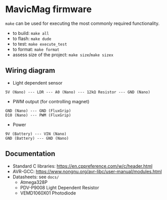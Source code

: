 # MavicMag firmware

`make` can be used for executing the most commonly required functionality.

- to build: `make all`
- to flash: `make dude`
- to test: `make execute_test`
- to format: `make format`
- assess size of the project: `make size`/`make sizex`

## Wiring diagram

- Light dependent sensor

```
5V (Nano) --- LDR --- A0 (Nano) --- 12kΩ Resistor --- GND (Nano)
```

- PWM output (for controlling magnet)

```
GND (Nano) --- GND (FluxGrip)
D10 (Nano) --- PWM (FluxGrip) 
```

- Power

```
9V (Battery) --- VIN (Nano)
GND (Battery) --- GND (Nano)
```

## Documentation

- Standard C libraries: https://en.cppreference.com/w/c/header.html
- AVR-GCC: https://www.nongnu.org/avr-libc/user-manual/modules.html
- Datasheets: see `docs/`
  - Atmega328P
  - PDV-P9008 Light Dependent Resistor
  - VEMD1060X01 Photodiode




